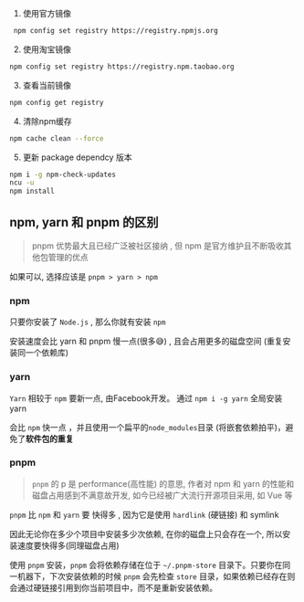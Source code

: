 
1. 使用官方镜像
```sh
 npm config set registry https://registry.npmjs.org
```

2. 使用淘宝镜像
```sh
npm config set registry https://registry.npm.taobao.org
```


3. 查看当前镜像
```sh
npm config get registry
```

4. 清除npm缓存
```sh
npm cache clean --force
```

5. 更新 package dependcy 版本
```sh
npm i -g npm-check-updates
ncu -u
npm install
```


## npm, yarn 和 pnpm 的区别

> pnpm 优势最大且已经广泛被社区接纳 , 但 npm 是官方维护且不断吸收其他包管理的优点 

如果可以,  选择应该是  `pnpm > yarn > npm`

### npm
只要你安装了 `Node.js` , 那么你就有安装 `npm` 

安装速度会比 yarn 和 pnpm 慢一点(很多😅) , 且会占用更多的磁盘空间 (重复安装同一个依赖库)


### yarn

`Yarn` 相较于 `npm` 要新一点, 由Facebook开发。 通过  `npm i -g yarn` 全局安装 yarn

会比 `npm` 快一点 ，并且使用一个扁平的`node_modules`目录 (将嵌套依赖拍平)，避免了**软件包的重复**



### pnpm

> `pnpm`  的 p 是 performance(高性能) 的意思, 作者对 npm 和 yarn 的性能和磁盘占用感到不满意故开发,  如今已经被广大流行开源项目采用,  如 Vue 等

`pnpm` 比 `npm` 和 `yarn` 要 快得多 , 因为它是使用 `hardlink` (硬链接) 和 symlink 

因此无论你在多少个项目中安装多少次依赖, 在你的磁盘上只会存在一个, 所以安装速度要快得多(同理磁盘占用)

使用 `pnpm` 安装，`pnpm` 会将依赖存储在位于 `~/.pnpm-store` 目录下。只要你在同一机器下，下次安装依赖的时候 `pnpm` 会先检查 `store` 目录，如果依赖已经存在则会通过硬链接引用到你当前项目中，而不是重新安装依赖。

